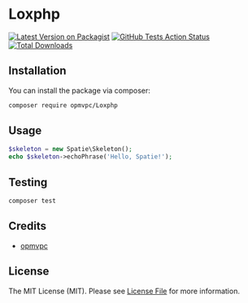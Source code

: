 # Loxphp

[![Latest Version on Packagist](https://img.shields.io/packagist/v/opmvpc/Loxphp.svg?style=flat-square)](https://packagist.org/packages/opmvpc/Loxphp)
[![GitHub Tests Action Status](https://img.shields.io/github/workflow/status/opmvpc/Loxphp/Tests?label=tests)](https://github.com/opmvpc/Loxphp/actions?query=workflow%3ATests+branch%3Amaster)
[![Total Downloads](https://img.shields.io/packagist/dt/opmvpc/Loxphp.svg?style=flat-square)](https://packagist.org/packages/opmvpc/Loxphp)

## Installation

You can install the package via composer:

```bash
composer require opmvpc/Loxphp
```

## Usage

```php
$skeleton = new Spatie\Skeleton();
echo $skeleton->echoPhrase('Hello, Spatie!');
```

## Testing

```bash
composer test
```

## Credits

- [opmvpc](https://github.com/opmvpc)

## License

The MIT License (MIT). Please see [License File](LICENSE.md) for more information.
